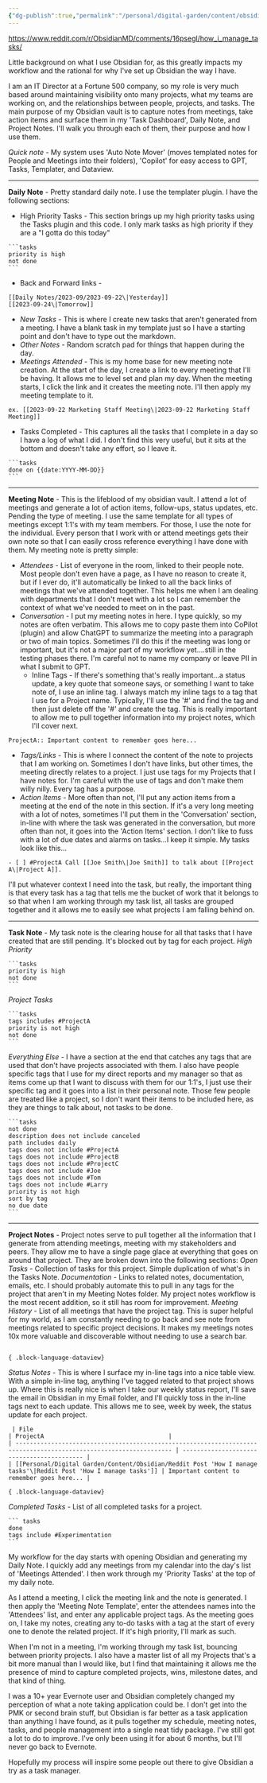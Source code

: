 ```yaml
---
{"dg-publish":true,"permalink":"/personal/digital-garden/content/obsidian/reddit-post-how-i-manage-tasks/","created":"2023-09-22T22:19:06.065-04:00"}
---
```



https://www.reddit.com/r/ObsidianMD/comments/16psegl/how_i_manage_tasks/

Little background on what I use Obsidian for, as this greatly impacts my workflow and the rational for why I've set up Obsidian the way I have.

I am an IT Director at a Fortune 500 company, so my role is very much based around maintaining visibility onto many projects, what my teams are working on, and the relationships between people, projects, and tasks. The main purpose of my Obsidian vault is to capture notes from meetings, take action items and surface them in my 'Task Dashboard', Daily Note, and Project Notes. I'll walk you through each of them, their purpose and how I use them.

_Quick note_ - My system uses 'Auto Note Mover' (moves templated notes for People and Meetings into their folders), 'Copilot' for easy access to GPT, Tasks, Templater, and Dataview.

---
**Daily Note** - Pretty standard daily note. I use the templater plugin. I have the following sections:
- High Priority Tasks - This section brings up my high priority tasks using the Tasks plugin and this code. I only mark tasks as high priority if they are a "I gotta do this today"
````
```tasks
priority is high
not done
```
````
- Back and Forward links -
```
[[Daily Notes/2023-09/2023-09-22\|Yesterday]]
[[2023-09-24\|Tomorrow]]
```
- _New Tasks_ - This is where I create new tasks that aren't generated from a meeting. I have a blank task in my template just so I have a starting point and don't have to type out the markdown.
- _Other Notes_ - Random scratch pad for things that happen during the day.
- _Meetings Attended_ - This is my home base for new meeting note creation. At the start of the day, I create a link to every meeting that I'll be having. It allows me to level set and plan my day. When the meeting starts, I click the link and it creates the meeting note. I'll then apply my meeting template to it.
```
ex. [[2023-09-22 Marketing Staff Meeting\|2023-09-22 Marketing Staff Meeting]]
```

- Tasks Completed - This captures all the tasks that I complete in a day so I have a log of what I did. I don't find this very useful, but it sits at the bottom and doesn't take any effort, so I leave it.
````
```tasks
done on {{date:YYYY-MM-DD}}
```
````
---

**Meeting Note** - This is the lifeblood of my obsidian vault. I attend a lot of meetings and generate a lot of action items, follow-ups, status updates, etc. Pending the type of meeting. I use the same template for all types of meetings except 1:1's with my team members. For those, I use the note for the individual. Every person that I work with or attend meetings gets their own note so that I can easily cross reference everything I have done with them.
My meeting note is pretty simple:
- _Attendees_ - List of everyone in the room, linked to their people note. Most people don't even have a page, as I have no reason to create it, but if I ever do, it'll automatically be linked to all the back links of meetings that we've attended together. This helps me when I am dealing with departments that I don't meet with a lot so I can remember the context of what we've needed to meet on in the past.
- _Conversation_ - I put my meeting notes in here. I type quickly, so my notes are often verbatim. This allows me to copy paste them into CoPilot (plugin) and allow ChatGPT to summarize the meeting into a paragraph or two of main topics. Sometimes I'll do this if the meeting was long or important, but it's not a major part of my workflow yet....still in the testing phases there. I'm careful not to name my company or leave PII in what I submit to GPT.
    - Inline Tags - If there's something that's really important...a status update, a key quote that someone says, or something I want to take note of, I use an inline tag. I always match my inline tags to a tag that I use for a Project name. Typically, I'll use the '#' and find the tag and then just delete off the '#' and create the tag. This is really important to allow me to pull together information into my project notes, which I'll cover next.
```
ProjectA:: Important content to remember goes here...
```
- _Tags/Links_ - This is where I connect the content of the note to projects that I am working on. Sometimes I don't have links, but other times, the meeting directly relates to a project. I just use tags for my Projects that I have notes for. I'm careful with the use of tags and don't make them willy nilly. Every tag has a purpose.
- _Action Items_ - More often than not, I'll put any action items from a meeting at the end of the note in this section. If it's a very long meeting with a lot of notes, sometimes I'll put them in the 'Conversation' section, in-line with where the task was generated in the conversation, but more often than not, it goes into the 'Action Items' section. I don't like to fuss with a lot of due dates and alarms on tasks...I keep it simple. My tasks look like this...
```
- [ ] #ProjectA Call [[Joe Smith\|Joe Smith]] to talk about [[Project A\|Project A]]. 
```
I'll put whatever context I need into the task, but really, the important thing is that every task has a tag that tells me the bucket of work that it belongs to so that when I am working through my task list, all tasks are grouped together and it allows me to easily see what projects I am falling behind on.

---
**Task Note** - My task note is the clearing house for all that tasks that I have created that are still pending. It's blocked out by tag for each project.
_High Priority_
````
```tasks
priority is high
not done
```
````
_Project Tasks_
````
```tasks
tags includes #ProjectA 
priority is not high
not done 
```
````
_Everything Else -_ I have a section at the end that catches any tags that are used that don't have projects associated with them. I also have people specific tags that I use for my direct reports and my manager so that as items come up that I want to discuss with them for our 1:1's, I just use their specific tag and it goes into a list in their personal note. Those few people are treated like a project, so I don't want their items to be included here, as they are things to talk about, not tasks to be done.
````
```tasks 
not done 
description does not include canceled 
path includes daily
tags does not include #ProjectA
tags does not include #ProjectB
tags does not include #ProjectC 
tags does not include #Joe
tags does not include #Tom
tags does not include #Larry
priority is not high
sort by tag
no due date
``` 
````

---
**Project Notes** - Project notes serve to pull together all the information that I generate from attending meetings, meeting with my stakeholders and peers. They allow me to have a single page glace at everything that goes on around that project. They are broken down into the following sections:
_Open Tasks_ - Collection of tasks for this project. Simple duplication of what's in the Tasks Note.
_Documentation_ - Links to related notes, documentation, emails, etc. I should probably automate this to pull in any tags for the project that aren't in my Meeting Notes folder. My project notes workflow is the most recent addition, so it still has room for improvement.
_Meeting History_ - List of all meetings that have the project tag. This is super helpful for my world, as I am constantly needing to go back and see note from meetings related to specific project decisions. It makes my meetings notes 10x more valuable and discoverable without needing to use a search bar.
````

{ .block-language-dataview}
````
_Status Notes_ - This is where I surface my in-line tags into a nice table view. With a simple in-line tag, anything I've tagged related to that project shows up. Where this is really nice is when I take our weekly status report, I'll save the email in Obsidian in my Email folder, and I'll quickly toss in the in-line tags next to each update. This allows me to see, week by week, the status update for each project.
````
 | File                                                                                                               | ProjectA                                   |
| ------------------------------------------------------------------------------------------------------------------ | ------------------------------------------ |
| [[Personal/Digital Garden/Content/Obsidian/Reddit Post 'How I manage tasks'\|Reddit Post 'How I manage tasks']] | Important content to remember goes here... |

{ .block-language-dataview}
````
_Completed Tasks_ - List of all completed tasks for a project.
````
``` tasks
done 
tags include #Experimentation
```
````

  
My workflow for the day starts with opening Obsidian and generating my Daily Note. I quickly add any meetings from my calendar into the day's list of 'Meetings Attended'. I then work through my 'Priority Tasks' at the top of my daily note.

As I attend a meeting, I click the meeting link and the note is generated. I then apply the 'Meeting Note Template', enter the attendees names into the 'Attendees' list, and enter any applicable project tags. As the meeting goes on, I take my notes, creating any to-do tasks with a tag at the start of every one to denote the related project. If it's high priority, I'll mark as such.

When I'm not in a meeting, I'm working through my task list, bouncing between priority projects. I also have a master list of all my Projects that's a bit more manual than I would like, but I find that maintaining it allows me the presence of mind to capture completed projects, wins, milestone dates, and that kind of thing.

I was a 10+ year Evernote user and Obsidian completely changed my perception of what a note taking application could be. I don't get into the PMK or second brain stuff, but Obsidian is far better as a task application than anything I have found, as it pulls together my schedule, meeting notes, tasks, and people management into a single neat tidy package. I've still got a lot to do to improve. I've only been using it for about 6 months, but I'll never go back to Evernote.

Hopefully my process will inspire some people out there to give Obsidian a try as a task manager.
